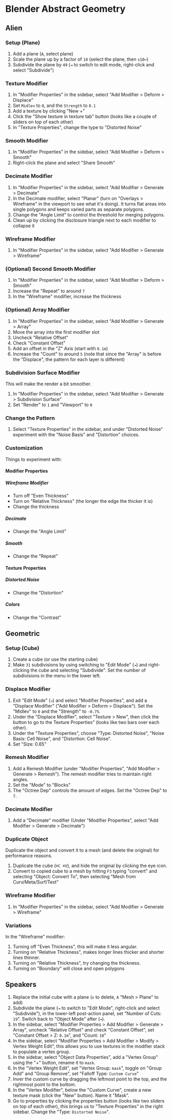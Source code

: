 # Blender Abstract Geometry

## Alien

### Setup (Plane)

1. Add a plane (`A`, select plane)
2. Scale the plane up by a factor of `10` (select the plane, then `s10↩`)
3. Subdivide the plane by `49` (`⇥` to switch to edit mode, right-click and select "Subdivide")

### Texture Modifier

1. In "Modifier Properties" in the sidebar, select "Add Modifier > Deform > Displace"
2. Set `Midlev` to `0`, and the `Strength` to `0.1`
3. Add a texture by clicking "New +"
4. Click the "Show texture in texture tab" button (looks like a couple of sliders on top of each other)
5. In "Texture Properties", change the type to "Distorted Noise"

### Smooth Modifier

1. In "Modifier Properties" in the sidebar, select "Add Modifier > Deform > Smooth"
2. Right-click the plane and select "Share Smooth"

### Decimate Modifier

1. In "Modifier Properties" in the sidebar, select "Add Modifier > Generate > Decimate"
2. In the Decimate modifier, select "Planar" (turn on "Overlays > Wireframe" in the viewport to see what it's doing). It turns flat areas into single polygons and keeps varied parts as separate polygons.
3. Change the "Angle Limit" to control the threshold for merging polygons.
4. Clean up by clicking the disclosure triangle next to each modifier to collapse it

### Wireframe Modifier

1. In "Modifier Properties" in the sidebar, select "Add Modifier > Generate > Wireframe"

### (Optional) Second Smooth Modifier

1. In "Modifier Properties" in the sidebar, select "Add Modifier > Deform > Smooth"
2. Increase the "Repeat" to around `7`
3. In the "Wireframe" modifier, increase the thickness

### (Optional) Array Modifier

1. In "Modifier Properties" in the sidebar, select "Add Modifier > Generate > Array"
2. Move the array into the first modifier slot
3. Uncheck "Relative Offset"
4. Check "Constant Offset"
5. Add an offset in the "Z" Axis (start with `0.1m`)
6. Increase the "Count" to around `5` (note that since the "Array" is before the "Displace", the pattern for each layer is different)

### Subdivision Surface Modifier

This will make the render a bit smoother.

1. In "Modifier Properties" in the sidebar, select "Add Modifier > Generate > Subdivision Surface"
2. Set "Render" to `1` and "Viewport" to `0`

### Change the Pattern

1. Select "Texture Properties" in the sidebar, and under "Distorted Noise" experiment with the "Noise Basis" and "Distortion" choices.

### Customization

Things to experiment with:

#### Modifier Properties

##### Wireframe Modifier

- Turn off "Even Thickness"
- Turn on "Relative Thickness" (the longer the edge the thicker it is)
- Change the thickness

##### Decimate

- Change the "Angle Limit"

##### Smooth

- Change the "Repeat"

#### Texture Properties

##### Distorted Noise

- Change the "Distortion"

##### Colors

- Change the "Contrast"

## Geometric

### Setup (Cube)

1. Create a cube (or use the starting cube)
2. Make `31` subdivisions by using switching to "Edit Mode" (`⇥`) and right-clicking the cube and selecting "Subdivide". Set the  number of subdivisions in the menu in the lower left.

### Displace Modifier

1. Exit "Edit Mode" (`⇥`) and select "Modifier Properties", and add a "Displace Modifier" ("Add Modifier > Deform > Displace"). Set the "Midlev" to `0` and the "Strength" to `-0.75`.
2. Under the "Displace Modifier", select "Texture > New", then click the button to go to the Texture Properties" (looks like two bars over each other).
3. Under the "Texture Properties", choose "Type: Distorted Noise", "Noise Basis: Cell Noise", and "Distortion: Cell Noise".
4. Set "Size: 0.65"

### Remesh Modifier

1. Add a Remesh Modifier (under "Modifier Properties", "Add Modifier > Generate > Remesh"). The remesh modifier tries to maintain right angles.
2. Set the "Mode" to "Blocks"
3. The "Octree Dep" controls the amount of edges. Set the "Octree Dep" to `7`.

### Decimate Modifier

1. Add a "Decimate" modifier (Under "Modifier Properties", select "Add Modifier > Generate > Decimate")

### Duplicate Object

Duplicate the object and convert it to a mesh (and delete the original) for performance reasons.

1. Duplicate the cube (`⌘C ⌘V`), and hide the original by clicking the eye icon.
2. Convert to copied cube to a mesh by hitting `F3` typing "convert" and selecting "Object: Convert To", then selecting "Mesh from Curv/Meta/Surf/Text"

### Wireframe Modifier

1. In "Modifier Properties" in the sidebar, select "Add Modifier > Generate > Wireframe"

### Variations

In the "Wireframe" modifier:

1. Turning off "Even Thickness", this will make it less angular.
2. Turning on "Relative Thickness", makes longer lines thicker and shorter lines thinner.
3. Turning on "Relative Thickness", try changing the thickness.
4. Turning on "Boundary" will close and open polygons

## Speakers

1. Replace the initial cube with a plane (`x` to delete, `A` "Mesh > Plane" to add)
2. Subdivide the plane (`⇥` to switch to "Edit Mode", right-click and select "Subdivide"), in the lower-left post-action panel, set "Number of Cuts: `19`". Switch back to "Object Mode" after (`⇥`).
3. In the sidebar, select "Modifier Properties > Add Modifier > Generate > Array", uncheck "Relative Offset" and check "Constant Offset", set "Constant Offset > Z: `0.1m`", and "Count: `10`"
4. In the sidebar, select "Modifier Properties > Add Modifier > Modify > Vertex Weight Edit", this allows you to use textures in the modifier stack to populate a vertex group.
5. In the sidebar, select "Object Data Properties", add a "Vertex Group" using the "+" button, rename it to `mask`.
6. In the "Vertex Weight Edit", set "Vertex Group: `mask`", toggle on "Group Add" and "Group Remove", set "Falloff Type: `Custom Curve`"
7. Inver the custom curve by dragging the leftmost point to the top, and the rightmost point to the bottom.
8. In the "Vertex Modifier", below the "Custom Curve", create a new texture mask (click the "New" button). Name it "Mask".
9.  Go to properties by clicking the properties button (looks like two sliders on top of each other), this brings us to "Texture Properties" in the right sidebar. Change the "Type: `Distorted Noise`".
